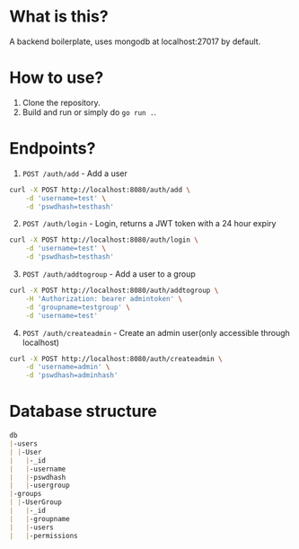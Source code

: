 # What is this?
A backend boilerplate, uses mongodb at localhost:27017 by default.

# How to use?
1. Clone the repository.
2. Build and run or simply do `go run .`.

# Endpoints?
1. `POST /auth/add` - Add a user
```bash
curl -X POST http://localhost:8080/auth/add \
    -d 'username=test' \
    -d 'pswdhash=testhash'
```
2. `POST /auth/login` - Login, returns a JWT token with a 24 hour expiry
```bash
curl -X POST http://localhost:8080/auth/login \
    -d 'username=test' \
    -d 'pswdhash=testhash'
```
3. `POST /auth/addtogroup` - Add a user to a group
```bash
curl -X POST http://localhost:8080/auth/addtogroup \
    -H 'Authorization: bearer admintoken' \
    -d 'groupname=testgroup' \
    -d 'username=test'
```
4. `POST /auth/createadmin` - Create an admin user(only accessible through localhost)
```bash
curl -X POST http://localhost:8080/auth/createadmin \
    -d 'username=admin' \
    -d 'pswdhash=adminhash'
```

# Database structure
```markdown
db
|-users
| |-User
|   |-_id
|   |-username
|   |-pswdhash
|   |-usergroup
|-groups
| |-UserGroup
|   |-_id
|   |-groupname
|   |-users
|   |-permissions
```
